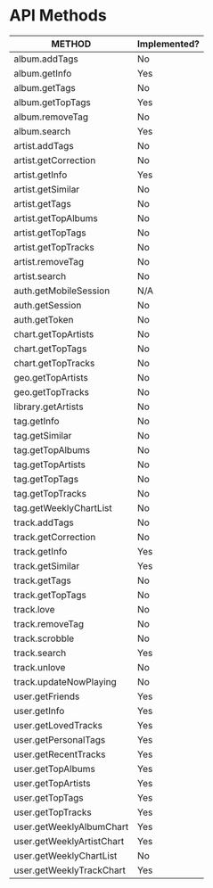 # API Methods

| METHOD                    | Implemented? |
|---------------------------|--------------|
| album.addTags             | No           |
| album.getInfo             | Yes          |
| album.getTags             | No           |
| album.getTopTags          | Yes          |
| album.removeTag           | No           |
| album.search              | Yes          |
| artist.addTags            | No           |
| artist.getCorrection      | No           |
| artist.getInfo            | Yes          |
| artist.getSimilar         | No           |
| artist.getTags            | No           |
| artist.getTopAlbums       | No           |
| artist.getTopTags         | No           |
| artist.getTopTracks       | No           |
| artist.removeTag          | No           |
| artist.search             | No           |
| auth.getMobileSession     | N/A          |
| auth.getSession           | No           |
| auth.getToken             | No           |
| chart.getTopArtists       | No           |
| chart.getTopTags          | No           |
| chart.getTopTracks        | No           |
| geo.getTopArtists         | No           |
| geo.getTopTracks          | No           |
| library.getArtists        | No           |
| tag.getInfo               | No           |
| tag.getSimilar            | No           |
| tag.getTopAlbums          | No           |
| tag.getTopArtists         | No           |
| tag.getTopTags            | No           |
| tag.getTopTracks          | No           |
| tag.getWeeklyChartList    | No           |
| track.addTags             | No           |
| track.getCorrection       | No           |
| track.getInfo             | Yes          |
| track.getSimilar          | Yes          |
| track.getTags             | No           |
| track.getTopTags          | No           |
| track.love                | No           |
| track.removeTag           | No           |
| track.scrobble            | No           |
| track.search              | Yes          |
| track.unlove              | No           |
| track.updateNowPlaying    | No           |
| user.getFriends           | Yes          |
| user.getInfo              | Yes          |
| user.getLovedTracks       | Yes          |
| user.getPersonalTags      | Yes          |
| user.getRecentTracks      | Yes          |
| user.getTopAlbums         | Yes          |
| user.getTopArtists        | Yes          |
| user.getTopTags           | Yes          |
| user.getTopTracks         | Yes          |
| user.getWeeklyAlbumChart  | Yes          |
| user.getWeeklyArtistChart | Yes          |
| user.getWeeklyChartList   | No           |
| user.getWeeklyTrackChart  | Yes          |
